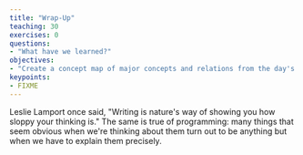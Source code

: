 ```yaml
---
title: "Wrap-Up"
teaching: 30
exercises: 0
questions:
- "What have we learned?"
objectives:
- "Create a concept map of major concepts and relations from the day's lessons."
keypoints:
- FIXME
---
```


Leslie Lamport once said, "Writing is nature's way of showing you how sloppy your thinking is."
The same is true of programming:
many things that seem obvious when we're thinking about them
turn out to be anything but when we have to explain them precisely.
